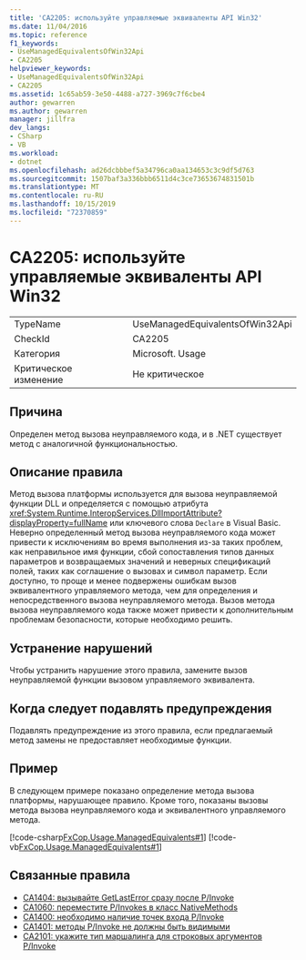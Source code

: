 ```yaml
---
title: 'CA2205: используйте управляемые эквиваленты API Win32'
ms.date: 11/04/2016
ms.topic: reference
f1_keywords:
- UseManagedEquivalentsOfWin32Api
- CA2205
helpviewer_keywords:
- UseManagedEquivalentsOfWin32Api
- CA2205
ms.assetid: 1c65ab59-3e50-4488-a727-3969c7f6cbe4
author: gewarren
ms.author: gewarren
manager: jillfra
dev_langs:
- CSharp
- VB
ms.workload:
- dotnet
ms.openlocfilehash: ad26dcbbbef5a34796ca0aa134653c3c9df5d763
ms.sourcegitcommit: 1507baf3a336bbb6511d4c3ce73653674831501b
ms.translationtype: MT
ms.contentlocale: ru-RU
ms.lasthandoff: 10/15/2019
ms.locfileid: "72370859"
---
```

# <a name="ca2205-use-managed-equivalents-of-win32-api"></a>CA2205: используйте управляемые эквиваленты API Win32

|||
|-|-|
|TypeName|UseManagedEquivalentsOfWin32Api|
|CheckId|CA2205|
|Категория|Microsoft. Usage|
|Критическое изменение|Не критическое|

## <a name="cause"></a>Причина

Определен метод вызова неуправляемого кода, и в .NET существует метод с аналогичной функциональностью.

## <a name="rule-description"></a>Описание правила

Метод вызова платформы используется для вызова неуправляемой функции DLL и определяется с помощью атрибута <xref:System.Runtime.InteropServices.DllImportAttribute?displayProperty=fullName> или ключевого слова `Declare` в Visual Basic. Неверно определенный метод вызова неуправляемого кода может привести к исключениям во время выполнения из-за таких проблем, как неправильное имя функции, сбой сопоставления типов данных параметров и возвращаемых значений и неверных спецификаций полей, таких как соглашение о вызовах и символ параметр. Если доступно, то проще и менее подвержены ошибкам вызов эквивалентного управляемого метода, чем для определения и непосредственного вызова неуправляемого метода. Вызов метода вызова неуправляемого кода также может привести к дополнительным проблемам безопасности, которые необходимо решить.

## <a name="how-to-fix-violations"></a>Устранение нарушений

Чтобы устранить нарушение этого правила, замените вызов неуправляемой функции вызовом управляемого эквивалента.

## <a name="when-to-suppress-warnings"></a>Когда следует подавлять предупреждения

Подавлять предупреждение из этого правила, если предлагаемый метод замены не предоставляет необходимые функции.

## <a name="example"></a>Пример

В следующем примере показано определение метода вызова платформы, нарушающее правило. Кроме того, показаны вызовы метода вызова неуправляемого кода и эквивалентного управляемого метода.

[!code-csharp[FxCop.Usage.ManagedEquivalents#1](../code-quality/codesnippet/CSharp/ca2205-use-managed-equivalents-of-win32-api_1.cs)]
[!code-vb[FxCop.Usage.ManagedEquivalents#1](../code-quality/codesnippet/VisualBasic/ca2205-use-managed-equivalents-of-win32-api_1.vb)]

## <a name="related-rules"></a>Связанные правила

- [CA1404: вызывайте GetLastError сразу после P/Invoke](../code-quality/ca1404-call-getlasterror-immediately-after-p-invoke.md)
- [CA1060: переместите P/Invokes в класс NativeMethods](../code-quality/ca1060-move-p-invokes-to-nativemethods-class.md)
- [CA1400: необходимо наличие точек входа P/Invoke](../code-quality/ca1400-p-invoke-entry-points-should-exist.md)
- [CA1401: методы P/Invoke не должны быть видимыми](../code-quality/ca1401-p-invokes-should-not-be-visible.md)
- [CA2101: укажите тип маршалинга для строковых аргументов P/Invoke](../code-quality/ca2101-specify-marshaling-for-p-invoke-string-arguments.md)